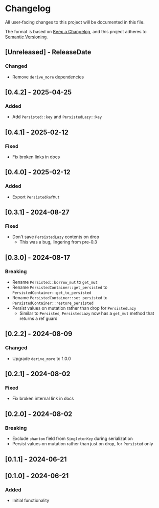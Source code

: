 # Changelog

All user-facing changes to this project will be documented in this file.

The format is based on [Keep a Changelog](https://keepachangelog.com/en/1.1.0/), and this project adheres to [Semantic Versioning](https://semver.org/spec/v2.0.0.html).

## [Unreleased] - ReleaseDate

### Changed

- Remove `derive_more` dependencies

## [0.4.2] - 2025-04-25

### Added

- Add `Persisted::key` and `PersistedLazy::key`

## [0.4.1] - 2025-02-12

### Fixed

- Fix broken links in docs

## [0.4.0] - 2025-02-12

### Added

- Export `PersistedRefMut`

## [0.3.1] - 2024-08-27

### Fixed

- Don't save `PersistedLazy` contents on drop
  - This was a bug, lingering from pre-0.3

## [0.3.0] - 2024-08-17

### Breaking

- Rename `Persisted::borrow_mut` to `get_mut`
- Rename `PersistedContainer::get_persisted` to `PersistedContainer::get_to_persisted`
- Rename `PersistedContainer::set_persisted` to `PersistedContainer::restore_persisted`
- Persist values on mutation rather than drop for `PersistedLazy`
  - Similar to `Persisted`, `PersistedLazy` now has a `get_mut` method that returns a ref guard

## [0.2.2] - 2024-08-09

### Changed

- Upgrade `derive_more` to 1.0.0

## [0.2.1] - 2024-08-02

### Fixed

- Fix broken internal link in docs

## [0.2.0] - 2024-08-02

### Breaking

- Exclude `phantom` field from `SingletonKey` during serialization
- Persist values on mutation rather than just on drop, for `Persisted` only

## [0.1.1] - 2024-06-21

## [0.1.0] - 2024-06-21

### Added

- Initial functionality
